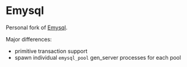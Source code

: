 # Emysql

Personal fork of [Emysql](https://github.com/Eonblast/Emysql/). 

Major differences:

- primitive transaction support
- spawn individual `emysql_pool` gen_server processes for each pool

